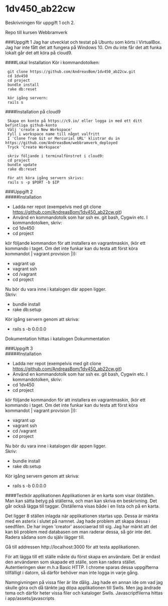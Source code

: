 # 1dv450_ab22cw
Beskrivningen för uppgift 1 och 2.  

Repo till kursen Webbramverk    

###Uppgift 1
Jag har utvecklat och testat på Ubuntu som körts i VirtualBox. Jag har inte fått det att fungera på Windows 10. Om du inte får det att funka lokalt går det att köra på cloud9.


####Lokal Installation
Kör i kommandotolken:   

     git clone https://github.com/AndreasBom/1dv450_ab22cw.git
     cd 1dv450
     cd project
     bundle install
     rake db:reset
     
     kör igång servern:   
     rails s   
     

####Installation på cloud9    

     Skapa en konto på https://c9.io/ eller logga in med ett ditt befintliga github-konto
     Välj 'create a New Workspace'
     Fyll i workspace name till något valfritt
     I 'Clone from Git or Mercurial URL' klistrar du in https://github.com/AndreasBom/webbramverk_deployed
     Tryck 'Create Workspace'
     
     skriv följande i terminalfönstret i cloud9:
     cd project
     bundle update
     rake db:reset
     
     För att köra igång servern skrivs:
     rails s -p $PORT -b $IP
     
     
###Uppgift 2   
#####Installation
* Ladda ner repot (exempelvis med git clone https://github.com/AndreasBom/1dv450_ab22cw.git)    
* Använd en kommandotolk som har ssh ex. git bash, Cygwin etc.
I kommandotolken, skriv:   
* cd 1dv450   
* cd project    
    
kör följande kommandon för att installera en vagrantmaskin, (kör ett kommando i taget. Om det inte funkar kan du testa att först köra kommandot | vagrant provision |)):
* vagrant up
* vagrant ssh 
* cd /vagrant
* cd project   
   
Nu bör du vara inne i katalogen där appen ligger.    
Skriv:    
* bundle install    
* rake db:setup
   
Kör igång servern genom att skriva:    
* rails s -b 0.0.0.0     
    
Dokumentation hittas i katalogen Dokummentation
    
    
     
###Uppgift 3   
#####Installation
* Ladda ner repot (exempelvis med git clone https://github.com/AndreasBom/1dv450_ab22cw.git)    
* Använd en kommandotolk som har ssh ex. git bash, Cygwin etc.
I kommandotolken, skriv:   
* cd 1dv450   
* cd project    
    
kör följande kommandon för att installera en vagrantmaskin, (kör ett kommando i taget. Om det inte funkar kan du testa att först köra kommandot | vagrant provision |)):
* vagrant up
* vagrant ssh 
* cd /vagrant
* cd project   
   
Nu bör du vara inne i katalogen där appen ligger.    
Skriv:    
* bundle install    
* rake db:setup
   
Kör igång servern genom att skriva:    
* rails s -b 0.0.0.0     
    
    
    
####Testkör applikationen
Applikationen är en karta som visar ölställen. Man kan sätta betyg på ställerna, och man kan skriva en beskrivning. Det går också lägga till taggar. Ölställerna visas både i en lista och på en karta.    

     
Det ligger 8 ställen inlagda när applikationen startas upp. Dessa är märkta med en asterix i slutet på namnet. Jag hade problem att skapa dessa i seedfilen. De har ingen 'creator' associaerad till sig. Jag har märkt att det kan bli problem med databasen om man raderar dessa, så gör inte det. Radera sådana som du själv lägger till.    
     
Gå till addressen http://localhost:3000  för att testa applikationen.    

För att lägga till ett ställe måste du först skapa en användare. Det är endast den användaren som skapade ett ställe, som kan radera stället. Autentieringen sker m.h.a Basic HTTP. I chrome sparas dessa uppgifterna tillfälligt i datorn, så därför behöver man inte logga in varje gång.    
     
     
Namngivningen på vissa filer är lite dålig. Jag hade en annan ide om vad jag skulle göra och då tänkte jag döpa applikationen till Swlls. Men jag ändrade tema och därför heter vissa filer och kataloger Swlls. Javascriptfilerna hittas i app/assets/javascripts
      
      
    



     
     
     
     



    
